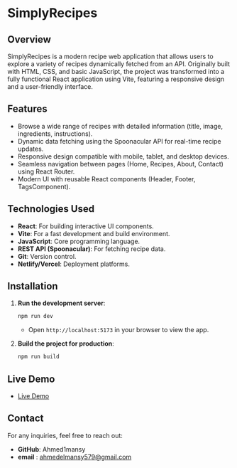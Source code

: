 # SimplyRecipes

## Overview

SimplyRecipes is a modern recipe web application that allows users to explore a variety of recipes dynamically fetched from an API. Originally built with HTML, CSS, and basic JavaScript, the project was transformed into a fully functional React application using Vite, featuring a responsive design and a user-friendly interface.

## Features

- Browse a wide range of recipes with detailed information (title, image, ingredients, instructions).
- Dynamic data fetching using the Spoonacular API for real-time recipe updates.
- Responsive design compatible with mobile, tablet, and desktop devices.
- Seamless navigation between pages (Home, Recipes, About, Contact) using React Router.
- Modern UI with reusable React components (Header, Footer, TagsComponent).

## Technologies Used

- **React**: For building interactive UI components.
- **Vite**: For a fast development and build environment.
- **JavaScript**: Core programming language.
- **REST API (Spoonacular)**: For fetching recipe data.
- **Git**: Version control.
- **Netlify/Vercel**: Deployment platforms.

## Installation

1. **Run the development server**:

   ```bash
   npm run dev
   ```

   - Open `http://localhost:5173` in your browser to view the app.

2. **Build the project for production**:

   ```bash
   npm run build
   ```

## Live Demo

- [Live Demo
  ](https://simplay-recpise.netlify.app/)

## Contact

For any inquiries, feel free to reach out:

- **GitHub**: Ahmed1mansy
- **email** : ahmedelmansy579@gmail.com
